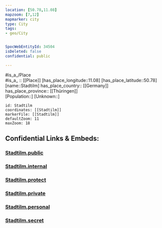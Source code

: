 ```yaml
---
location: [50.78,11.08] 
mapzoom: [7,12] 
mapmarker: city 
type: City
tags:
- geo/City


SpocWebEntityId: 34504
isDeleted: false
confidential: public

---
```

#is_a_/Place  
#is_a_ :: [[Place]] 
[has_place_longitude::11.08] 
[has_place_latitude::50.78] 
[name::Stadtilm] 
has_place_country:: [[Germany]]  
has_place_province:: [[Thüringen]]  
[Population::] 
[Unknown::] 


```leaflet
id: Stadtilm
coordinates: [[Stadtilm]] 
markerFile: [[Stadtilm]] 
defaultZoom: 11 
maxZoom: 18
```


## Confidential Links & Embeds: 

### [Stadtilm.public](/_public/\Earth\Continent\Europe\Europe~Central\Germany\Germany~East\Thüringen\counties~TH\Ilm-Kreis\cities~Ilm-KreisStadtilm.public.md) 

### [Stadtilm.internal](/_internal/\Earth\Continent\Europe\Europe~Central\Germany\Germany~East\Thüringen\counties~TH\Ilm-Kreis\cities~Ilm-KreisStadtilm.internal.md) 

### [Stadtilm.protect](/_protect/\Earth\Continent\Europe\Europe~Central\Germany\Germany~East\Thüringen\counties~TH\Ilm-Kreis\cities~Ilm-KreisStadtilm.protect.md) 

### [Stadtilm.private](/_private/\Earth\Continent\Europe\Europe~Central\Germany\Germany~East\Thüringen\counties~TH\Ilm-Kreis\cities~Ilm-KreisStadtilm.private.md) 

### [Stadtilm.personal](/_personal/\Earth\Continent\Europe\Europe~Central\Germany\Germany~East\Thüringen\counties~TH\Ilm-Kreis\cities~Ilm-KreisStadtilm.personal.md) 

### [Stadtilm.secret](/_secret/\Earth\Continent\Europe\Europe~Central\Germany\Germany~East\Thüringen\counties~TH\Ilm-Kreis\cities~Ilm-KreisStadtilm.secret.md)

